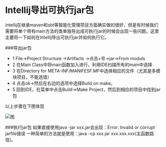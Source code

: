 # Intellij导出可执行jar包
intellij在继承maven和sbt等智能化管理项目方面确实做的很好，但是有时候我们需要将单个带有main方法的类单独导出成可执行jar的时候会出现一些问题。这里主要将一下如何在Intellij导出可执行jar并如何执行它。

###导出jar包
- 1 File->Project Structure ->Artifacts ->点击+号->jar->From moduls
- 2 在Main Class中将main函数加入进行，利用IDE扫描所有的main中选择
- 3 在Directory for META-INF/MANIFESF.MF中选择相应的文件（尤其是多模块项目，不能选错）
- 4 点击ok->然后在右边的选项中选择Build on make。
- 5 回到IDE，在菜单中点击Build->Make Project，然后到相应的项目中找到jar包

以上步骤在下图体现

![图](https://github.com/gjhkael/deployDoc/blob/master/image/intellij.png)

###执行jar包
如果直接使用java -jar xxx.jar会出现：Error: Invalid or corrupt jarfile错误
一种简单的方法就是使用：java -cp xxx.jar xxx.xxx.xxx(主函数路径)。


[AngularJS]:http://angularjs.org
[Gulp]:http://gulpjs.com
